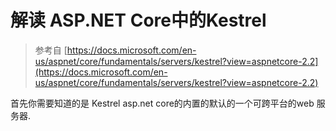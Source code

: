 # 解读 ASP.NET Core中的Kestrel

>参考自 [https://docs.microsoft.com/en-us/aspnet/core/fundamentals/servers/kestrel?view=aspnetcore-2.2](https://docs.microsoft.com/en-us/aspnet/core/fundamentals/servers/kestrel?view=aspnetcore-2.2)

首先你需要知道的是 Kestrel asp.net core的内置的默认的一个可跨平台的web 服务器.